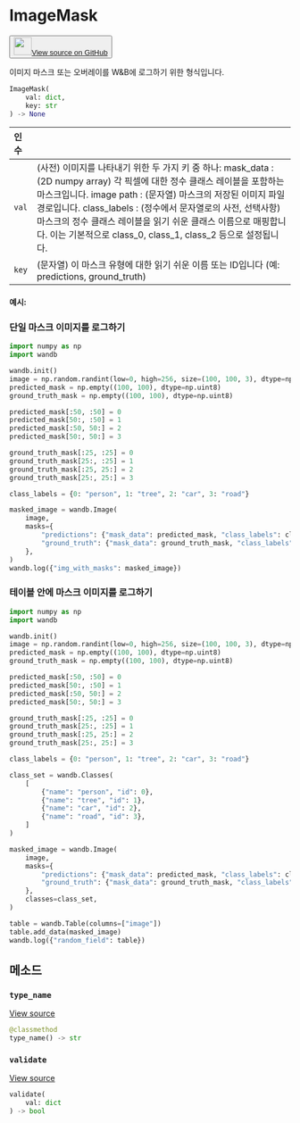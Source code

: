# ImageMask

<p><button style={{display: 'flex', alignItems: 'center', backgroundColor: 'white', border: '1px solid #ddd', padding: '10px', borderRadius: '6px', cursor: 'pointer', boxShadow: '0 2px 3px rgba(0,0,0,0.1)', transition: 'all 0.3s'}}><a href='https://www.github.com/wandb/wandb/tree/v0.18.0/wandb/sdk/data_types/helper_types/image_mask.py#L18-L235' style={{fontSize: '1.2em', display: 'flex', alignItems: 'center'}}><img src='https://github.githubassets.com/images/modules/logos_page/GitHub-Mark.png' height='32px' width='32px' style={{marginRight: '10px'}}/>View source on GitHub</a></button></p>

이미지 마스크 또는 오버레이를 W&B에 로그하기 위한 형식입니다.

```python
ImageMask(
    val: dict,
    key: str
) -> None
```

| 인수 |  |
| :--- | :--- |
|  `val` |  (사전) 이미지를 나타내기 위한 두 가지 키 중 하나: mask_data : (2D numpy array) 각 픽셀에 대한 정수 클래스 레이블을 포함하는 마스크입니다. image path : (문자열) 마스크의 저장된 이미지 파일 경로입니다. class_labels : (정수에서 문자열로의 사전, 선택사항) 마스크의 정수 클래스 레이블을 읽기 쉬운 클래스 이름으로 매핑합니다. 이는 기본적으로 class_0, class_1, class_2 등으로 설정됩니다. |
|  `key` |  (문자열) 이 마스크 유형에 대한 읽기 쉬운 이름 또는 ID입니다 (예: predictions, ground_truth) |

#### 예시:

### 단일 마스크 이미지를 로그하기

```python
import numpy as np
import wandb

wandb.init()
image = np.random.randint(low=0, high=256, size=(100, 100, 3), dtype=np.uint8)
predicted_mask = np.empty((100, 100), dtype=np.uint8)
ground_truth_mask = np.empty((100, 100), dtype=np.uint8)

predicted_mask[:50, :50] = 0
predicted_mask[50:, :50] = 1
predicted_mask[:50, 50:] = 2
predicted_mask[50:, 50:] = 3

ground_truth_mask[:25, :25] = 0
ground_truth_mask[25:, :25] = 1
ground_truth_mask[:25, 25:] = 2
ground_truth_mask[25:, 25:] = 3

class_labels = {0: "person", 1: "tree", 2: "car", 3: "road"}

masked_image = wandb.Image(
    image,
    masks={
        "predictions": {"mask_data": predicted_mask, "class_labels": class_labels},
        "ground_truth": {"mask_data": ground_truth_mask, "class_labels": class_labels},
    },
)
wandb.log({"img_with_masks": masked_image})
```

### 테이블 안에 마스크 이미지를 로그하기

```python
import numpy as np
import wandb

wandb.init()
image = np.random.randint(low=0, high=256, size=(100, 100, 3), dtype=np.uint8)
predicted_mask = np.empty((100, 100), dtype=np.uint8)
ground_truth_mask = np.empty((100, 100), dtype=np.uint8)

predicted_mask[:50, :50] = 0
predicted_mask[50:, :50] = 1
predicted_mask[:50, 50:] = 2
predicted_mask[50:, 50:] = 3

ground_truth_mask[:25, :25] = 0
ground_truth_mask[25:, :25] = 1
ground_truth_mask[:25, 25:] = 2
ground_truth_mask[25:, 25:] = 3

class_labels = {0: "person", 1: "tree", 2: "car", 3: "road"}

class_set = wandb.Classes(
    [
        {"name": "person", "id": 0},
        {"name": "tree", "id": 1},
        {"name": "car", "id": 2},
        {"name": "road", "id": 3},
    ]
)

masked_image = wandb.Image(
    image,
    masks={
        "predictions": {"mask_data": predicted_mask, "class_labels": class_labels},
        "ground_truth": {"mask_data": ground_truth_mask, "class_labels": class_labels},
    },
    classes=class_set,
)

table = wandb.Table(columns=["image"])
table.add_data(masked_image)
wandb.log({"random_field": table})
```

## 메소드

### `type_name`

[View source](https://www.github.com/wandb/wandb/tree/v0.18.0/wandb/sdk/data_types/helper_types/image_mask.py#L207-L209)

```python
@classmethod
type_name() -> str
```

### `validate`

[View source](https://www.github.com/wandb/wandb/tree/v0.18.0/wandb/sdk/data_types/helper_types/image_mask.py#L211-L235)

```python
validate(
    val: dict
) -> bool
```